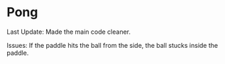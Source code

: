# Pong

Last Update:
Made the main code cleaner.

Issues:
If the paddle hits the ball from the side, the ball stucks inside the paddle.
